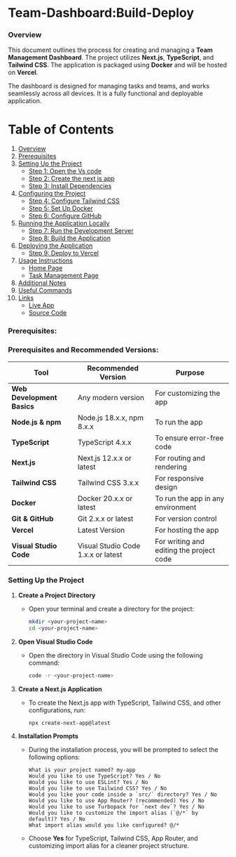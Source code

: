 # Team-Dashboard:Build-Deploy
### Overview
This document outlines the process for creating and managing a **Team Management Dashboard**. The project utilizes **Next.js**, **TypeScript**, and **Tailwind CSS**. The application is packaged using **Docker** and will be hosted on **Vercel**.

The dashboard is designed for managing tasks and teams, and works seamlessly across all devices. It is a fully functional and deployable application.


# Table of Contents

1. [Overview](#overview)
2. [Prerequisites](#prerequisites)
3. [Setting Up the Project](#setting-up-the-project)
   - [Step 1: Open the Vs code](#step-1-install-development-tools)
   - [Step 2: Create the next js app](#step-2-clone-the-repository)
   - [Step 3: Install Dependencies](#step-3-install-dependencies)
4. [Configuring the Project](#configuring-the-project)
   - [Step 4: Configure Tailwind CSS](#step-4-configure-tailwind-css)
   - [Step 5: Set Up Docker](#step-5-set-up-docker)
   - [Step 6: Configure GitHub](#step-6-configure-github)
5. [Running the Application Locally](#running-the-application-locally)
   - [Step 7: Run the Development Server](#step-7-run-the-development-server)
   - [Step 8: Build the Application](#step-8-build-the-application)
6. [Deploying the Application](#deploying-the-application)
   - [Step 9: Deploy to Vercel](#step-9-deploy-to-vercel)
7. [Usage Instructions](#usage-instructions)
   - [Home Page](#home-page)
   - [Task Management Page](#task-management-page)
8. [Additional Notes](#additional-notes)
9. [Useful Commands](#useful-commands)
10. [Links](#links)
    - [Live App](#live-app)
    - [Source Code](#source-code)
   
### Prerequisites:
### Prerequisites and Recommended Versions:

| Tool                   | Recommended Version             | Purpose                              |
|------------------------|---------------------------------|--------------------------------------|
| **Web Development Basics** | Any modern version            | For customizing the app             |
| **Node.js & npm**       | Node.js 18.x.x, npm 8.x.x       | To run the app                       |
| **TypeScript**          | TypeScript 4.x.x                | To ensure error-free code           |
| **Next.js**             | Next.js 12.x.x or latest        | For routing and rendering            |
| **Tailwind CSS**        | Tailwind CSS 3.x.x              | For responsive design                |
| **Docker**              | Docker 20.x.x or latest        | To run the app in any environment    |
| **Git & GitHub**        | Git 2.x.x or latest            | For version control                  |
| **Vercel**              | Latest Version                  | For hosting the app                  |
| **Visual Studio Code**  | Visual Studio Code 1.x.x or latest | For writing and editing the project code |


### Setting Up the Project

1. **Create a Project Directory**
   - Open your terminal and create a directory for the project:
     ```bash
     mkdir <your-project-name>
     cd <your-project-name>
     ```

2. **Open Visual Studio Code**
   - Open the directory in Visual Studio Code using the following command:
     ```bash
     code -r <your-project-name>
     ```

3. **Create a Next.js Application**
   - To create the Next.js app with TypeScript, Tailwind CSS, and other configurations, run:
     ```bash
     npx create-next-app@latest
     ```

4. **Installation Prompts**
   - During the installation process, you will be prompted to select the following options:
     ```
     What is your project named? my-app
     Would you like to use TypeScript? Yes / No
     Would you like to use ESLint? Yes / No
     Would you like to use Tailwind CSS? Yes / No
     Would you like your code inside a `src/` directory? Yes / No
     Would you like to use App Router? (recommended) Yes / No
     Would you like to use Turbopack for `next dev`? Yes / No
     Would you like to customize the import alias (`@/*` by default)? Yes / No
     What import alias would you like configured? @/*
     ```

   - Choose **Yes** for TypeScript, Tailwind CSS, App Router, and customizing import alias for a cleaner project structure.


    



